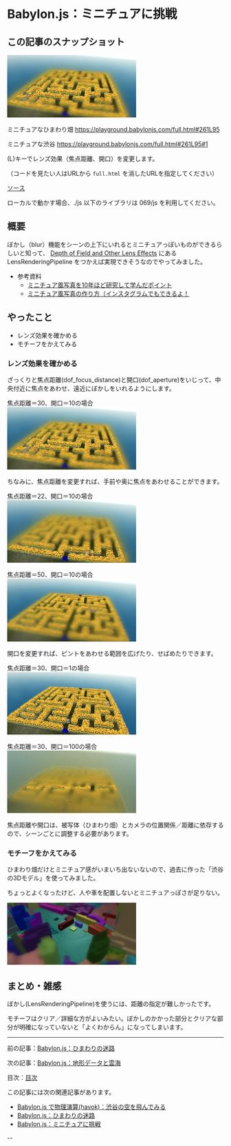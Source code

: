 # Babylon.js：ミニチュアに挑戦

## この記事のスナップショット

![](087/pic/087_ss_00.jpg)

ミニチュアなひまわり畑
https://playground.babylonjs.com/full.html#261L95

ミニチュアな渋谷
https://playground.babylonjs.com/full.html#261L95#1

(L)キーでレンズ効果（焦点距離、開口）を変更します。

（コードを見たい人はURLから `full.html` を消したURLを指定してください）

[ソース](087/)

ローカルで動かす場合、./js 以下のライブラリは 069/js を利用してください。

## 概要

ぼかし（blur）機能をシーンの上下にいれるとミニチュアっぽいものができるらしいと知って、
[Depth of Field and Other Lens Effects](https://doc.babylonjs.com/features/featuresDeepDive/postProcesses/dofLenseEffects)
にある LensRenderingPipeline をつかえば実現できそうなのでやってみました。

- 参考資料
  - [ミニチュア風写真を10年ほど研究して学んだポイント](https://note.com/fladdict/n/n7cb50ddc2650)
  - [ミニチュア風写真の作り方（インスタグラムでもできるよ！](https://bibinbaleo.hatenablog.com/entry/2019/02/15/203623)

## やったこと

- レンズ効果を確かめる
- モチーフをかえてみる

### レンズ効果を確かめる

ざっくりと焦点距離(dof_focus_distance)と開口(dof_aperture)をいじって、中央付近に焦点をあわせ、遠近にぼかしをいれるようにします。

焦点距離＝30、開口＝10の場合  
![](087/pic/087_ss_00.jpg)

ちなみに、焦点距離を変更すれば、手前や奥に焦点をあわせることができます。

焦点距離＝22、開口＝10の場合  
![](087/pic/087_ss_11.jpg)

焦点距離＝50、開口＝10の場合  
![](087/pic/087_ss_12.jpg)

開口を変更すれば、ピントをあわせる範囲を広げたり、せばめたりできます。

焦点距離＝30、開口＝1の場合  
![](087/pic/087_ss_13.jpg)

焦点距離＝30、開口＝100の場合  
![](087/pic/087_ss_14.jpg)

焦点距離や開口は、被写体（ひまわり畑）とカメラの位置関係／距離に依存するので、シーンごとに調整する必要があります。

### モチーフをかえてみる

ひまわり畑だけとミニチュア感がいまいち出ないないので、過去に作った「渋谷の3Dモデル」を使ってみました。

ちょっとよくなったけど、人や車を配置しないとミニチュアっぽさが足りない。

![](087/pic/087_ss_21.jpg)

## まとめ・雑感

ぼかし(LensRenderingPipeline)を使うには、距離の指定が難しかったです。

モチーフはクリア／詳細な方がよいみたい。ぼかしのかかった部分とクリアな部分が明確になっていないと「よくわからん」になってしまいます。


------------------------------------------------------------

前の記事：[Babylon.js：ひまわりの迷路](086.md)

次の記事：[Babylon.js：地形データと雲海](088.md)


目次：[目次](000.md)

この記事には次の関連記事があります。

- [Babylon.js で物理演算(havok)：渋谷の空を飛んでみる](082.md)
- [Babylon.js：ひまわりの迷路](086.md)
- [Babylon.js：ミニチュアに挑戦](087.md)

--
